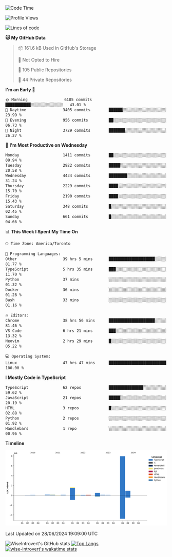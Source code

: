 <!--START_SECTION:waka-->
![Code Time](http://img.shields.io/badge/Code%20Time-1%2C819%20hrs%2030%20mins-blue)

![Profile Views](http://img.shields.io/badge/Profile%20Views-0-blue)

![Lines of code](https://img.shields.io/badge/From%20Hello%20World%20I%27ve%20Written-11.6%20million%20lines%20of%20code-blue)

**🐱 My GitHub Data** 

> 📦 161.6 kB Used in GitHub's Storage 
 > 
> 🚫 Not Opted to Hire
 > 
> 📜 105 Public Repositories 
 > 
> 🔑 44 Private Repositories 
 > 
**I'm an Early 🐤** 

```text
🌞 Morning                6105 commits        ███████████░░░░░░░░░░░░░░   43.01 % 
🌆 Daytime                3405 commits        ██████░░░░░░░░░░░░░░░░░░░   23.99 % 
🌃 Evening                956 commits         ██░░░░░░░░░░░░░░░░░░░░░░░   06.73 % 
🌙 Night                  3729 commits        ███████░░░░░░░░░░░░░░░░░░   26.27 % 
```
📅 **I'm Most Productive on Wednesday** 

```text
Monday                   1411 commits        ██░░░░░░░░░░░░░░░░░░░░░░░   09.94 % 
Tuesday                  2922 commits        █████░░░░░░░░░░░░░░░░░░░░   20.58 % 
Wednesday                4434 commits        ████████░░░░░░░░░░░░░░░░░   31.24 % 
Thursday                 2229 commits        ████░░░░░░░░░░░░░░░░░░░░░   15.70 % 
Friday                   2190 commits        ████░░░░░░░░░░░░░░░░░░░░░   15.43 % 
Saturday                 348 commits         █░░░░░░░░░░░░░░░░░░░░░░░░   02.45 % 
Sunday                   661 commits         █░░░░░░░░░░░░░░░░░░░░░░░░   04.66 % 
```


📊 **This Week I Spent My Time On** 

```text
🕑︎ Time Zone: America/Toronto

💬 Programming Languages: 
Other                    39 hrs 5 mins       ████████████████████░░░░░   81.77 % 
TypeScript               5 hrs 35 mins       ███░░░░░░░░░░░░░░░░░░░░░░   11.70 % 
Python                   37 mins             ░░░░░░░░░░░░░░░░░░░░░░░░░   01.32 % 
Docker                   36 mins             ░░░░░░░░░░░░░░░░░░░░░░░░░   01.28 % 
Bash                     33 mins             ░░░░░░░░░░░░░░░░░░░░░░░░░   01.16 % 

🔥 Editors: 
Chrome                   38 hrs 56 mins      ████████████████████░░░░░   81.46 % 
VS Code                  6 hrs 21 mins       ███░░░░░░░░░░░░░░░░░░░░░░   13.32 % 
Neovim                   2 hrs 29 mins       █░░░░░░░░░░░░░░░░░░░░░░░░   05.22 % 

💻 Operating System: 
Linux                    47 hrs 47 mins      █████████████████████████   100.00 % 
```

**I Mostly Code in TypeScript** 

```text
TypeScript               62 repos            ███████████████░░░░░░░░░░   59.62 % 
JavaScript               21 repos            █████░░░░░░░░░░░░░░░░░░░░   20.19 % 
HTML                     3 repos             █░░░░░░░░░░░░░░░░░░░░░░░░   02.88 % 
Python                   2 repos             ░░░░░░░░░░░░░░░░░░░░░░░░░   01.92 % 
Handlebars               1 repo              ░░░░░░░░░░░░░░░░░░░░░░░░░   00.96 % 
```



**Timeline**

![Lines of Code chart](https://raw.githubusercontent.com/wise-introvert/wise-introvert/master/assets/bar_graph.png)


 Last Updated on 28/06/2024 19:09:00 UTC
<!--END_SECTION:waka-->

![WiseIntrovert's GitHub stats](https://github-readme-stats.vercel.app/api?username=wise-introvert&count_private=true&show_icons=true)
[![Top Langs](https://github-readme-stats.vercel.app/api/top-langs/?username=wise-introvert&langs_count=10)](https://github.com/anuraghazra/github-readme-stats)
[![wise-introvert's wakatime stats](https://github-readme-stats.vercel.app/api/wakatime?username=wiseintrovert)](https://github.com/anuraghazra/github-readme-stats)
